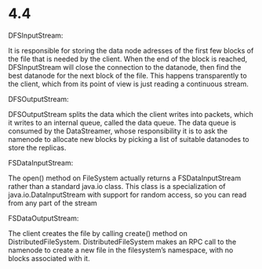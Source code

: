 # 4.4



DFSInputStream: 

It is responsible for storing the data node adresses of the first few blocks of the file that is needed by the client. When the end of the block is reached, DFSInputStream will close the connection to the datanode, then find the best datanode for the next block of the file. This happens transparently to the client, which from its point of view is just reading a continuous stream. 

DFSOutputStream: 

DFSOutputStream splits the data which the client writes into packets, which it writes to an internal queue, called the data queue. The data queue is consumed by the DataStreamer, whose responsibility it is to ask the namenode to allocate new blocks by picking a list of suitable datanodes to store the replicas. 

FSDataInputStream: 

The open() method on FileSystem actually returns a FSDataInputStream rather than a standard java.io class. This class is a specialization of java.io.DataInputStream with support for random access, so you can read from any part of the stream

FSDataOutputStream: 

The client creates the file by calling create() method on DistributedFileSystem. DistributedFileSystem makes an RPC call to the namenode to create a new file in the filesystem’s namespace, with no blocks associated with it.
